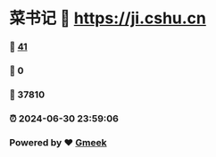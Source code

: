 # 菜书记 :link: https://ji.cshu.cn 
### :page_facing_up: [41](https://ji.cshu.cn/tag.html) 
### :speech_balloon: 0 
### :hibiscus: 37810 
### :alarm_clock: 2024-06-30 23:59:06 
### Powered by :heart: [Gmeek](https://github.com/Meekdai/Gmeek)
